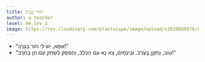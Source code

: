 ```yaml
---
title: חוֹר בַּגֶּרֶב
author: a teacher
level: bw_lev_2
image: https://res.cloudinary.com/plantscope/image/upload/v1628668076/bookworm_webapp/illustrations/hft_bctb.jpg
---
```



- "אִמָּא, יֵשׁ לִי חוֹר בַּגֶּרֶב!"
- "טוֹב, נְתַקֵּן בָּעֶרֶב.
  וּבֵינְתַיִם, צֵא נָא עִם הַכֶּלֶב,
  וְהַפְסֵק לְשַׂחֵק עִם חֵן בָּחֶרֶב!"